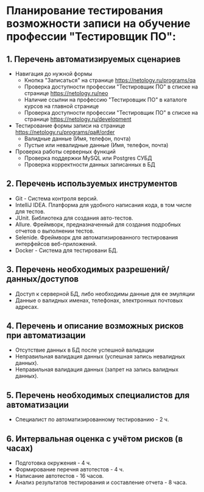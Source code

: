 # Планирование тестирования возможности записи на обучение профессии "Тестировщик ПО":

## 1. Перечень автоматизируемых сценариев
- Навигация до нужной формы
  - Кнопка "Записаться" на странице https://netology.ru/programs/qa 
  - Проверка доступности профессии "Тестировщик ПО" в списке на странице https://netology.ru/neo
  - Наличие ссылни на профессию "Тестировщик ПО" в каталоге курсов на главной странице
  - Проверка доступности профессии "Тестировщик ПО" в списке на странице https://netology.ru/development
- Тестирование формы записи на странице https://netology.ru/programs/qa#/order
  - Валидные данные (Имя, телефон, почта)
  - Пустые или невалидные данные (Имя, телефон, почта)
- Проверка работы серверных функций
  - Проверка поддержки MySQL или Postgres СУБД
  - Проверка корректности данных записанных в БД

## 2. Перечень используемых инструментов
- Git - Система контроля версий.
- IntelliJ IDEA. Платформа для удобного написания кода, в том числе для тестов.
- JUnit. Библиотека для создания авто-тестов.
- Allure. Фреймворк, предназначенный для создания подробных отчетов о выполнении тестов.
- Selenide. Фреймворк для автоматизированного тестирования интерфейсов веб-приложений.
- Docker - Система для тестировани БД.

## 3. Перечень необходимых разрешений/данных/доступов
- Доступ к серверной БД, либо необходимы данные для ее эмуляции
- Данные о валидных именах, телефонах, электронных почтовых адресах.

## 4. Перечень и описание возможных рисков при автоматизации
- Отсутствие данных в БД после успешной валидации
- Неправильная валидация данных (успешная запись невалидных данных).
- Неправильная валидация данных (запрет на запись валидных данных).

## 5. Перечень необходимых специалистов для автоматизации
- Специалист по автоматизированному тестированию - 2 ч.

## 6. Интервальная оценка с учётом рисков (в часах)
- Подготовка окружения - 4 ч.
- Формирование перечня автотестов - 4 ч.  
- Написание автотестов -  16 часов.
- Анализ результатов тестирования и составление отчета - 8 часа.

